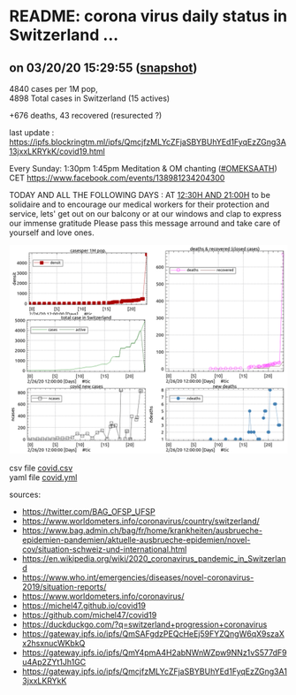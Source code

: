 # README: corona virus daily status in Switzerland ...

## on 03/20/20 15:29:55 ([snapshot](https://ipfs.io/ipfs/QmY4pmA4H2abNWnWZpw9NNz1vS577dF9u4Ap2ZYt1Jh1GC))

 4840 cases per 1M pop,<br>
 4898 Total cases in Switzerland (15 actives)

 +676 deaths,
 43 recovered (resurected ?)

last update : <https://ipfs.blockringtm.ml/ipfs/QmcjfzMLYcZFjaSBYBUhYEd1FyqEzZGng3A13jxxLKRYkK/covid19.html>


Every Sunday: 1:30pm 1:45pm Meditation & OM chanting ([#OMEKSAATH][OM]) CET https://www.facebook.com/events/138981234204300


TODAY AND ALL THE FOLLOWING DAYS : AT [12:30H AND 21:00H][CLAP]
to be solidaire and to encourage our medical workers for their protection and service,
lets' get out on our balcony or at our windows and clap to express our immense gratitude
Please pass this message arround and take care of yourself and love ones.

[OM]: https://qwant.com/?q=%26g+%23OMEKSAATH
[CLAP]: https://www.facebook.com/mgcombs/posts/10223045570354511?__cft__[0]=AZU1uoBTRJPo_ZEqs8vur5Vri1R96Mio1M-vFXGeuWxFhfQHMHY6_zYneCuXuez2Ojcj9K2Ph7AHwHYQvsmxphJqN-KWkpAuTph-dTy5h9pGEE-zRT6rqOZx5RfWRscw2vY&__tn__=%2CO%2CP-R

 ![charts](covid.png)

 csv file [covid.csv](covid.csv)<br>
 yaml file [covid.yml](covid.yml)

sources:
  - <https://twitter.com/BAG_OFSP_UFSP>
  - <https://www.worldometers.info/coronavirus/country/switzerland/>
  - <https://www.bag.admin.ch/bag/fr/home/krankheiten/ausbrueche-epidemien-pandemien/aktuelle-ausbrueche-epidemien/novel-cov/situation-schweiz-und-international.html>
  - <https://en.wikipedia.org/wiki/2020_coronavirus_pandemic_in_Switzerland>
  - <https://www.who.int/emergencies/diseases/novel-coronavirus-2019/situation-reports/>
  - <https://www.worldometers.info/coronavirus/>
  - <https://michel47.github.io/covid19>
  - <https://github.com/michel47/covid19>
  - <https://duckduckgo.com/?q=switzerland+progression+coronavirus>
  - <https://gateway.ipfs.io/ipfs/QmSAFgdzPEQcHeEj59FYZQngW6qX9szaXx2hsxnucWKbkQ>
  - <https://gateway.ipfs.io/ipfs/QmY4pmA4H2abNWnWZpw9NNz1vS577dF9u4Ap2ZYt1Jh1GC>
  - <https://gateway.ipfs.io/ipfs/QmcjfzMLYcZFjaSBYBUhYEd1FyqEzZGng3A13jxxLKRYkK>
  

